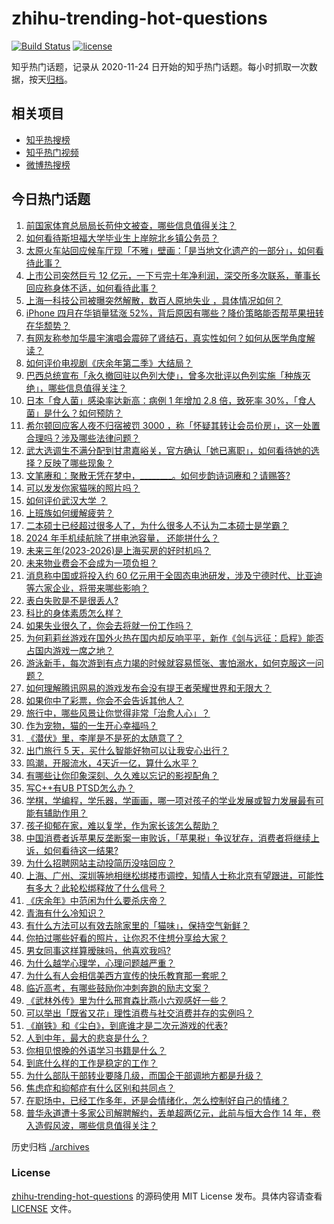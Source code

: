 # zhihu-trending-hot-questions

[![Build Status](https://github.com/justjavac/zhihu-trending-hot-questions/workflows/ci/badge.svg?branch=master)](https://github.com/justjavac/zhihu-trending-hot-questions/actions)
[![license](https://img.shields.io/github/license/justjavac/zhihu-trending-hot-questions)](https://github.com/justjavac/zhihu-trending-hot-questions/blob/master/LICENSE)

知乎热门话题，记录从 2020-11-24
日开始的知乎热门话题。每小时抓取一次数据，按天[归档](./archives)。

## 相关项目

- [知乎热搜榜](https://github.com/justjavac/zhihu-trending-top-search)
- [知乎热门视频](https://github.com/justjavac/zhihu-trending-hot-video)
- [微博热搜榜](https://github.com/justjavac/weibo-trending-hot-search)

## 今日热门话题

<!-- BEGIN -->
<!-- 最后更新时间 Fri May 31 2024 02:24:05 GMT+0800 (China Standard Time) -->

1. [前国家体育总局局长苟仲文被查，哪些信息值得关注？](https://www.zhihu.com/question/657656817)
1. [如何看待斯坦福大学毕业生上岸皖北乡镇公务员？](https://www.zhihu.com/question/657591428)
1. [太原火车站回应候车厅现「不雅」壁画：「是当地文化遗产的一部分」，如何看待此事？](https://www.zhihu.com/question/657460057)
1. [上市公司突然巨亏 12 亿元，一下亏完十年净利润，深交所多次联系，董事长回应称身体不适，如何看待此事？](https://www.zhihu.com/question/657527151)
1. [上海一科技公司被曝突然解散，数百人原地失业 ，具体情况如何？](https://www.zhihu.com/question/657650031)
1. [iPhone 四月在华销量猛涨 52%，背后原因有哪些？降价策略能否帮苹果扭转在华颓势？](https://www.zhihu.com/question/657626993)
1. [有网友称参加华晨宇演唱会震碎了肾结石，真实性如何？如何从医学角度解读？](https://www.zhihu.com/question/657661087)
1. [如何评价电视剧《庆余年第二季》大结局？](https://www.zhihu.com/question/657687825)
1. [巴西总统宣布「永久撤回驻以色列大使」，曾多次批评以色列实施「种族灭绝」，哪些信息值得关注？](https://www.zhihu.com/question/657592067)
1. [日本「食人菌」感染率达新高：病例 1 年增加 2.8 倍，致死率 30%，「食人菌」是什么？如何预防？](https://www.zhihu.com/question/657444787)
1. [希尔顿回应客人夜不归宿被罚 3000 ，称「怀疑其转让会员价房」，这一处置合理吗？涉及哪些法律问题？](https://www.zhihu.com/question/657637434)
1. [武大选调生不满分配到甘肃嘉峪关，官方确认「她已离职」，如何看待她的选择？反映了哪些现象？](https://www.zhihu.com/question/657580728)
1. [文笔赓和：聚散无凭在梦中，________。如何步韵诗词赓和？请赐答?](https://www.zhihu.com/question/657626865)
1. [可以发发你家猫咪的照片吗？](https://www.zhihu.com/question/437385836)
1. [如何评价武汉大学 ？](https://www.zhihu.com/question/394206082)
1. [上班族如何缓解疲劳？](https://www.zhihu.com/question/21583840)
1. [二本硕士已经超过很多人了，为什么很多人不认为二本硕士是学霸？](https://www.zhihu.com/question/656355523)
1. [2024 年手机续航除了拼电池容量， 还能拼什么？](https://www.zhihu.com/question/657687676)
1. [未来三年(2023-2026)是上海买房的好时机吗？](https://www.zhihu.com/question/619493794)
1. [未来物业费会不会成为一项负担？](https://www.zhihu.com/question/655250384)
1. [消息称中国或将投入约 60 亿元用于全固态电池研发，涉及宁德时代、比亚迪等六家企业，将带来哪些影响？](https://www.zhihu.com/question/657559119)
1. [表白失败是不是很丢人?](https://www.zhihu.com/question/650685834)
1. [科比的身体素质怎么样？](https://www.zhihu.com/question/320829188)
1. [如果失业很久了，你会去将就一份工作吗？](https://www.zhihu.com/question/656306607)
1. [为何莉莉丝游戏在国外火热在国内却反响平平，新作《剑与远征：启程》能否占国内游戏一席之地？](https://www.zhihu.com/question/657566516)
1. [游泳新手，每次游到有点力竭的时候就容易慌张、害怕溺水，如何克服这一问题？](https://www.zhihu.com/question/656703016)
1. [如何理解腾讯网易的游戏发布会没有提王者荣耀世界和无限大？](https://www.zhihu.com/question/657536085)
1. [如果你中了彩票，你会不会告诉其他人？](https://www.zhihu.com/question/657539629)
1. [旅行中，哪些风景让你觉得非常「治愈人心」？](https://www.zhihu.com/question/654581350)
1. [作为宠物，猫的一生开心幸福吗？](https://www.zhihu.com/question/654894062)
1. [《潜伏》里，李崖是不是死的太随意了？](https://www.zhihu.com/question/651830670)
1. [出门旅行 5 天，买什么智能好物可以让我安心出行？](https://www.zhihu.com/question/654579921)
1. [鸣潮，开服流水，4天近一亿，算什么水平？](https://www.zhihu.com/question/657441314)
1. [有哪些让你印象深刻、久久难以忘记的影视配角？](https://www.zhihu.com/question/657034407)
1. [写C++有UB PTSD怎么办？](https://www.zhihu.com/question/656856350)
1. [学棋，学编程，学乐器，学画画，哪一项对孩子的学业发展或智力发展最有可能有辅助作用？](https://www.zhihu.com/question/628289404)
1. [孩子抑郁在家，难以复学，作为家长该怎么帮助？](https://www.zhihu.com/question/656891957)
1. [中国消费者诉苹果反垄断案一审败诉，「苹果税」争议犹存，消费者将继续上诉，如何看待这一结果?](https://www.zhihu.com/question/657654494)
1. [为什么招聘网站主动投简历没啥回应？](https://www.zhihu.com/question/656163283)
1. [上海、广州、深圳等地相继松绑楼市调控，知情人士称北京有望跟进，可能性有多大？此轮松绑释放了什么信号？](https://www.zhihu.com/question/657529855)
1. [《庆余年》中范闲为什么要杀庆帝？](https://www.zhihu.com/question/434793345)
1. [青海有什么冷知识？](https://www.zhihu.com/question/299272581)
1. [有什么方法可以有效去除家里的「猫味」，保持空气新鲜？](https://www.zhihu.com/question/654579897)
1. [你拍过哪些好看的照片，让你忍不住想分享给大家？](https://www.zhihu.com/question/654489901)
1. [男女同事这样算暧昧吗，他喜欢我吗?](https://www.zhihu.com/question/650985843)
1. [为什么越学心理学，心理问题越严重？](https://www.zhihu.com/question/655628910)
1. [为什么有人会相信美西方宣传的快乐教育那一套呢？](https://www.zhihu.com/question/656784015)
1. [临近高考，有哪些鼓励你冲刺奔跑的励志文案？](https://www.zhihu.com/question/657459156)
1. [《武林外传》里为什么邢育森比燕小六观感好一些？](https://www.zhihu.com/question/295532873)
1. [可以举出「既省又花」理性消费与社交消费并存的实例吗？](https://www.zhihu.com/question/656927004)
1. [《崩铁》和《尘白》，到底谁才是二次元游戏的代表?](https://www.zhihu.com/question/657373627)
1. [人到中年，最大的悲哀是什么？](https://www.zhihu.com/question/653426145)
1. [你相见恨晚的外语学习书籍是什么？](https://www.zhihu.com/question/489138849)
1. [到底什么样的工作是稳定的工作？](https://www.zhihu.com/question/656684317)
1. [为什么部队干部转业要降几级，而国企干部调地方都是升级？](https://www.zhihu.com/question/657416420)
1. [焦虑症和抑郁症有什么区别和共同点？](https://www.zhihu.com/question/657168927)
1. [在职场中，已经工作多年，还是会情绪化，怎么控制好自己的情绪？](https://www.zhihu.com/question/656795454)
1. [普华永道遭十多家公司解聘解约，丢单超两亿元，此前与恒大合作 14 年，卷入造假风波，哪些信息值得关注？](https://www.zhihu.com/question/657629794)

<!-- END -->

历史归档 [./archives](./archives)

### License

[zhihu-trending-hot-questions](https://github.com/justjavac/zhihu-trending-hot-questions)
的源码使用 MIT License 发布。具体内容请查看 [LICENSE](./LICENSE) 文件。
